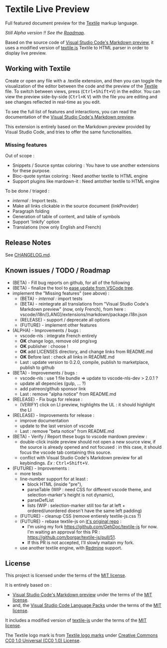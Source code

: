 # Textile Live Preview

Full featured document preview for the [Textile](https://en.wikipedia.org/wiki/Textile_(markup_language)) markup language.

*Still Alpha version !! See the [Roadmap](##Known-issues-/-TODO-/-Roadmap).*

Based on the source code of [Visual Studio Code's Markdown preview](https://github.com/microsoft/vscode/tree/master/extensions/markdown-language-features), it uses a modified version of [textile.js](https://github.com/GehDoc/textile-js) Textile to HTML parser in order to display live preview.

## Working with Textile

Create or open any file with a .textile extension, and then you can toggle the visualization of the editor between the code and the preview of the [Textile](https://en.wikipedia.org/wiki/Textile_(markup_language)) file.
To switch between views, press (<kbd>Ctrl+Shift+V</kbd>) in the editor. You can view the preview side-by-side (<kbd>Ctrl+K</kbd> <kbd>V</kbd>) with the file you are editing and see changes reflected in real-time as you edit.

To see the full list of features and interactions, you can read the documentation of the [Visual Studio Code's Markdown preview](https://code.visualstudio.com/docs/languages/markdown#_markdown-preview).

This extension is entirely based on the Markdown preview provided by Visual Studio Code, and tries to offer the same functionalities.

### Missing features

Out of scope :
* Snippets / Source syntax coloring : You have to use another extensions for these purpose.
* Bloc-quote syntax coloring : Need another textile to HTML engine
* Support plugins like mardown-it : Need antother textile to HTML engine

To be done / triaged :
* *internal :* Import tests.
* Make all links clickable in the source document (linkProvider)
* Paragraph folding
* Generation of table of content, and table of symbols
* Support 'linkify' option
* Translations (now only English and French)


## Release Notes

See [CHANGELOG.md](CHANGELOG.md).

## Known issues / TODO / Roadmap

* (BETA) - Fill bug reports on github, for all of the following
* (BETA) - finalize the tool to [ease update from VSCode tree](tools/prepare_vscode_tree.sh).
* implement the "Missing features" (see above) :
	* (BETA) - *internal :* import tests
	* (BETA) - reintegrate all translations from "Visual Studio Code's Markdown preview" (now, only French), from here : vscode/i18n/[LANG]/extensions/markdown/package.i18n.json
	* (RELEASE) - support / deprecate all options
	* (FUTURE) - implement other features
* (ALPHA) - Improvements / bugs :
	* vscode-nls : integrate French entirely
	* **OK** change logo, remove old png/svg
	* **OK** publisher : choose !
	* **OK** add LICENSES directory, and change links from README.md
	* **OK** Before last : check all links in README.md
	* Last : update version to 0.2.0, compile, publish to marketplace, publish to github
* (BETA) - Improvements / bugs :
	* vscode-nls : use 1 file bundle => update to vscode-nls-dev > 2.0.1 ?
	* update all depencies (gulp, ... ?)
	* add patreon/github sponsor link
	* Last : remove "alpha notice" from README.md
* (RELEASE) - Fix bugs for release :
	* (VERIFY) click on LI preview, highlights the UL : it should highlight the LI
* (RELEASE) - Improvements for release :
	* improve documentation
	* update to the last version of vscode
	* Last : remove "beta notice" from README.md
* (BETA) - Verify / Report these bugs to vscode mardown preview :
	* double-click inside preview should not open a new source view, if the source is already opened and not focused : in this case, it should focus the vscode tab containing this source.
	* conflict with Visual Studio Code's Markdown preview for all keybindings. *Ex :* <kbd>Ctrl+Shift+V</kbd>.
* (FUTURE) - Improvements :
	* more tests
	* line-number support for at least :
		* block HTML (inside "pre"),
		* parseTable (WIP : need CSS for different vscode theme, and selection-marker's height is not dynamic),
		* parseDefList
		* lists (WIP : selection-marker still too far at left + ordered/unordered doesn't have the same left padding)
	* (FUTURE) - cleanup CSS (remove entierely textile-js.css ?)
	* (FUTURE) - rebase textile-js on [it's original repo](https://github.com/borgar/textile-js) :
		* I'm using my fork https://github.com/GehDoc/textile-js for now. I'm waiting an approval for this PR : https://github.com/borgar/textile-js/pull/51.
		* If this PR is not accepted, I'll slowly maitain my fork.
	* use another textile engine, with [Redmine](https://www.redmine.org/) support.


## License

This project is licensed under the terms of the [MIT license](./LICENSE.txt).

It is entirely based on :
* [Visual Studio Code's Markdown preview](https://github.com/Microsoft/vscode/tree/master/extensions/markdown-language-features) under the terms of the [MIT license](LICENSES/vscode-LICENSE.txt).  
* and, the [Visual Studio Code Language Packs](https://github.com/microsoft/vscode-loc) under the terms of the [MIT license](LICENSES/vscode-loc-LICENSE.md).

It includes a modified version of [textile-js](https://github.com/GehDoc/textile-js) under the terms of the [MIT license](LICENSES/textile-js-LICENSE.txt).

The Textile logo mark is from [Textile logo marks](https://github.com/textile/textile-mark) under [Creative Commons CC0 1.0 Universal (CC0 1.0) License](https://creativecommons.org/publicdomain/zero/1.0/legalcode).

